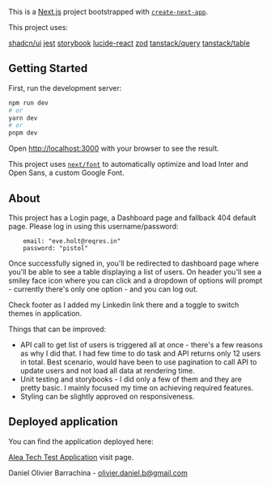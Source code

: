 This is a [Next.js](https://nextjs.org/) project bootstrapped with [`create-next-app`](https://github.com/vercel/next.js/tree/canary/packages/create-next-app).

This project uses:

[shadcn/ui](https://ui.shadcn.com/)
[jest](https://jestjs.io/)
[storybook](https://storybook.js.org/)
[lucide-react](https://lucide.dev/)
[zod](https://zod.dev/)
[tanstack/query](https://tanstack.com/query/latest)
[tanstack/table](https://tanstack.com/table/v8)

## Getting Started

First, run the development server:

```bash
npm run dev
# or
yarn dev
# or
pnpm dev
```

Open [http://localhost:3000](http://localhost:3000) with your browser to see the result.

This project uses [`next/font`](https://nextjs.org/docs/basic-features/font-optimization) to automatically optimize and load Inter and Open Sans, a custom Google Font.

## About

This project has a Login page, a Dashboard page and fallback 404 default page. Please log in using this username/password:

```
    email: "eve.holt@reqres.in"
    password: "pistol"
```

Once successfully signed in, you'll be redirected to dashboard page where you'll be able to see a table displaying a list of users. On header you'll see a smiley face icon where you can click and a dropdown of options will prompt - currently there's only one option - and you can log out.

Check footer as I added my Linkedin link there and a toggle to switch themes in application.

Things that can be improved:

- API call to get list of users is triggered all at once - there's a few reasons as why I did that. I had few time to do task and API returns only 12 users in total. Best scenario, would have been to use pagination to call API to update users and not load all data at rendering time.
- Unit testing and storybooks - I did only a few of them and they are pretty basic. I mainly focused my time on achieving required features.
- Styling can be slightly approved on responsiveness.

## Deployed application

You can find the application deployed here:

[Alea Tech Test Application](https://alea.vercel.app) visit page.

Daniel Olivier Barrachina - olivier.daniel.b@gmail.com
